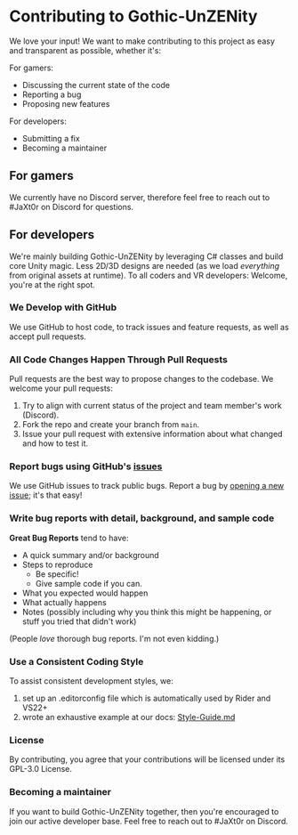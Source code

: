 # Contributing to Gothic-UnZENity
We love your input! We want to make contributing to this project as easy and transparent as possible, whether it's:

For gamers:
- Discussing the current state of the code
- Reporting a bug
- Proposing new features

For developers:
- Submitting a fix
- Becoming a maintainer

## For gamers
We currently have no Discord server, therefore feel free to reach out to #JaXt0r on Discord for questions.

## For developers
We're mainly building Gothic-UnZENity by leveraging C# classes and build core Unity magic.
Less 2D/3D designs are needed (as we load _everything_ from original assets at runtime).
To all coders and VR developers: Welcome, you're at the right spot.

### We Develop with GitHub
We use GitHub to host code, to track issues and feature requests, as well as accept pull requests.

### All Code Changes Happen Through Pull Requests
Pull requests are the best way to propose changes to the codebase. We welcome your pull requests:

1. Try to align with current status of the project and team member's work (Discord).
2. Fork the repo and create your branch from `main`.
3. Issue your pull request with extensive information about what changed and how to test it.

### Report bugs using GitHub's [issues](https://github.com/Gothic-UnZENity-Project/Gothic-UnZENity/issues)
We use GitHub issues to track public bugs. Report a bug by [opening a new issue](https://github.com/Gothic-UnZENity-Project/Gothic-UnZENity/issues/new); it's that easy!

### Write bug reports with detail, background, and sample code
**Great Bug Reports** tend to have:

- A quick summary and/or background
- Steps to reproduce
    - Be specific!
    - Give sample code if you can.
- What you expected would happen
- What actually happens
- Notes (possibly including why you think this might be happening, or stuff you tried that didn't work)

(People *love* thorough bug reports. I'm not even kidding.)

### Use a Consistent Coding Style
To assist consistent development styles, we:
1. set up an .editorconfig file which is automatically used by Rider and VS22+
2. wrote an exhaustive example at our docs: [Style-Guide.md](./Docs/development/style-guide.md)

### License
By contributing, you agree that your contributions will be licensed under its GPL-3.0 License.

### Becoming a maintainer
If you want to build Gothic-UnZENity together, then you're encouraged to join our active developer base. Feel free to reach out to #JaXt0r on Discord.
